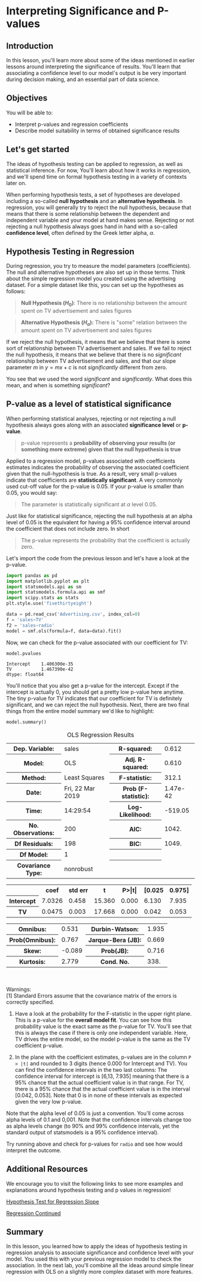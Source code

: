 
# Interpreting Significance and P-values 

## Introduction

In this lesson, you'll learn more about some of the ideas mentioned in earlier lessons around interpreting the significance of results. You'll learn that associating a confidence level to our model's output is be very important during decision making, and an essential part of data science.

## Objectives

You will be able to:

* Interpret p-values and regression coefficients
* Describe model suitability in terms of obtained significance results

## Let's get started
The ideas of hypothesis testing can be applied to regression, as well as statistical inference. For now, You'll learn about how it works in regression, and we'll spend time on formal hypothesis testing in a variety of contexts later on.

When performing hypothesis tests, a set of hypotheses are developed including a so-called **null hypothesis** and an **alternative hypothesis**. 
In regression, you will generally try to reject the null hypothesis, because that means that there is some relationship between the dependent and independent variable and your model at hand makes sense. Rejecting or not rejecting a null hypothesis always goes hand in hand with a so-called **confidence level**, often defined by the Greek letter alpha, $\alpha$.

## Hypothesis Testing in Regression 

During regression, you try to measure the model parameters (coefficients). The null and alternative hypotheses are also set up in those terms. Think about the simple regression model you created using the advertising dataset. For a simple dataset like this, you can set up the hypotheses as follows:

> **Null Hypothesis ($H_0$)**: There is no relationship between the amount spent on TV advertisement and sales figures

> **Alternative Hypothesis ($H_a$):** There is "some" relation between the amount spent on TV advertisement and sales figures

If we reject the null hypothesis, it means that we believe that there is some sort of relationship between TV advertisement and sales.
If we fail to reject the null hypothesis, it means that we believe that  there is no _significant_ relationship between TV advertisement and sales, and that our slope parameter $m$ in $y= mx+c$ is not _significantly_ different from zero. 

You see that we used the word _significant_ and _significantly_. What does this mean, and when is something _significant_?

## P-value as a level of statistical significance

When performing statistical analyses, rejecting or not rejecting a null hypothesis always goes along with an associated **significance level** or **p-value**.

> p-value represents a **probability of observing your results (or something more extreme) given that the null hypothesis is true**
 
Applied to a regression model, p-values associated with coefficients estimates indicates the probability of observing the associated coefficient given that the null-hypothesis is true. As a result, very small p-values indicate that coefficients are **statistically significant**. A very commonly used cut-off value for the p-value is 0.05. If your p-value is smaller than 0.05, you would say:

> The parameter is statistically significant at $\alpha$ level 0.05. 

Just like for statistical significance, rejecting the null hypothesis at an alpha level of 0.05 is the equivalent for having a 95% confidence interval around the coefficient that does not include zero. In short

> The p-value represents the probability that the coefficient is actually zero. 

Let's import the code from the previous lesson and let's have a look at the p-value.


```python
import pandas as pd
import matplotlib.pyplot as plt
import statsmodels.api as sm
import statsmodels.formula.api as smf
import scipy.stats as stats
plt.style.use('fivethirtyeight')

data = pd.read_csv('Advertising.csv', index_col=0)
f = 'sales~TV'
f2 = 'sales~radio'
model = smf.ols(formula=f, data=data).fit()
```

Now, we can check for the p-value associated with our coefficient for TV:


```python
model.pvalues
```




    Intercept    1.406300e-35
    TV           1.467390e-42
    dtype: float64



You'll notice that you also get a p-value for the intercept. Except if the intercept is actually 0, you should get a pretty low p-value here anytime. The tiny p-value for TV indicates that our coefficient for TV is definitely significant, and we can reject the null hypothesis. Next, there are two final things from the entire model summary we'd like to highlight:


```python
model.summary()
```




<table class="simpletable">
<caption>OLS Regression Results</caption>
<tr>
  <th>Dep. Variable:</th>          <td>sales</td>      <th>  R-squared:         </th> <td>   0.612</td>
</tr>
<tr>
  <th>Model:</th>                   <td>OLS</td>       <th>  Adj. R-squared:    </th> <td>   0.610</td>
</tr>
<tr>
  <th>Method:</th>             <td>Least Squares</td>  <th>  F-statistic:       </th> <td>   312.1</td>
</tr>
<tr>
  <th>Date:</th>             <td>Fri, 22 Mar 2019</td> <th>  Prob (F-statistic):</th> <td>1.47e-42</td>
</tr>
<tr>
  <th>Time:</th>                 <td>14:29:54</td>     <th>  Log-Likelihood:    </th> <td> -519.05</td>
</tr>
<tr>
  <th>No. Observations:</th>      <td>   200</td>      <th>  AIC:               </th> <td>   1042.</td>
</tr>
<tr>
  <th>Df Residuals:</th>          <td>   198</td>      <th>  BIC:               </th> <td>   1049.</td>
</tr>
<tr>
  <th>Df Model:</th>              <td>     1</td>      <th>                     </th>     <td> </td>   
</tr>
<tr>
  <th>Covariance Type:</th>      <td>nonrobust</td>    <th>                     </th>     <td> </td>   
</tr>
</table>
<table class="simpletable">
<tr>
      <td></td>         <th>coef</th>     <th>std err</th>      <th>t</th>      <th>P>|t|</th>  <th>[0.025</th>    <th>0.975]</th>  
</tr>
<tr>
  <th>Intercept</th> <td>    7.0326</td> <td>    0.458</td> <td>   15.360</td> <td> 0.000</td> <td>    6.130</td> <td>    7.935</td>
</tr>
<tr>
  <th>TV</th>        <td>    0.0475</td> <td>    0.003</td> <td>   17.668</td> <td> 0.000</td> <td>    0.042</td> <td>    0.053</td>
</tr>
</table>
<table class="simpletable">
<tr>
  <th>Omnibus:</th>       <td> 0.531</td> <th>  Durbin-Watson:     </th> <td>   1.935</td>
</tr>
<tr>
  <th>Prob(Omnibus):</th> <td> 0.767</td> <th>  Jarque-Bera (JB):  </th> <td>   0.669</td>
</tr>
<tr>
  <th>Skew:</th>          <td>-0.089</td> <th>  Prob(JB):          </th> <td>   0.716</td>
</tr>
<tr>
  <th>Kurtosis:</th>      <td> 2.779</td> <th>  Cond. No.          </th> <td>    338.</td>
</tr>
</table><br/><br/>Warnings:<br/>[1] Standard Errors assume that the covariance matrix of the errors is correctly specified.



1. Have a look at the probability for the F-statistic in the upper right plane. This is a p-value for the **overall model fit**. You can see how this probability value is the exact same as the p-value for TV. You'll see that this is always the case if there is only one independent variable. Here, TV drives the entire model, so the model p-value is the same as the TV coefficient p-value.

2. In the plane with the coefficient estimates, p-values are in the column `P > |t|` and rounded to 3 digits (hence 0.000 for Intercept and TV). You can find the confidence intervals in the two last columns: The confidence interval for intercept is [6,13, 7.935] meaning that there is a 95% chance that the actual coefficient value is in that range. For TV, there is a 95% chance that the actual coefficient value is in the interval [0.042, 0.053]. Note that 0 is in none of these intervals as expected given the very low p-value.

Note that the alpha level of 0.05 is just a convention. You'll come across alpha levels of 0.1 and 0,001. Note that the confidence intervals change too as alpha levels change (to 90% and 99% confidence intervals, yet the standard output of statsmodels is a 95% confidence interval). 

Try running above and check for p-values for `radio` and see how would interpret the outcome. 

## Additional Resources

We encourage you to visit the following links to see more examples and explanations around hypothesis testing and p values in regression!

[Hypothesis Test for Regression Slope](https://stattrek.com/regression/slope-test.aspx)

[Regression Continued](http://www.stat.ucla.edu/~cochran/stat10/winter/lectures/lect18.html)

## Summary 

In this lesson, you learned how to apply the ideas of hypothesis testing in regression analysis to associate significance and confidence level with your model. You used this with your previous regression model to check the association. In the next lab, you'll combine all the ideas around simple linear regression with OLS on a slightly more complex dataset with more features. 

